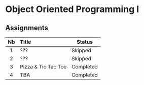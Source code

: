 # Object Oriented Programming I

## Assignments
Nb | Title | Status
:---:|:---|---
1 | ??? | Skipped
2 | ??? | Skipped
3 | Pizza & Tic Tac Toe | Completed
4 | TBA | Completed 
